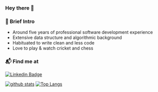 ### Hey there 👋

### :briefcase: Brief Intro

- Around five years of professional software development experience
- Extensive data structure and algorithmic background
- Habituated to write clean and less code
- Love to play & watch cricket and chess

### :mailbox_with_mail: Find me at

[![Linkedin Badge](https://img.shields.io/badge/-LinkedIn-blue?style=flat-square&logo=Linkedin&logoColor=white&link=https://www.linkedin.com/in/ahmadwasi/)](https://www.linkedin.com/in/grtushar/)


[![github stats](https://github-readme-stats.vercel.app/api?username=grtushar&show_icons=true&hide_border=False)](https://github.com/grtushar)
[![Top Langs](https://github-readme-stats.vercel.app/api/top-langs/?username=grtushar&layout=compact)](https://github.com/grtushar)
<!--
**grtushar/grtushar** is a ✨ _special_ ✨ repository because its `README.md` (this file) appears on your GitHub profile.

Here are some ideas to get you started:

- 🔭 I’m currently working on ...
- 🌱 I’m currently learning ...
- 👯 I’m looking to collaborate on ...
- 🤔 I’m looking for help with ...
- 💬 Ask me about ...
- 📫 How to reach me: ...
- 😄 Pronouns: ...
- ⚡ Fun fact: ...
-->
